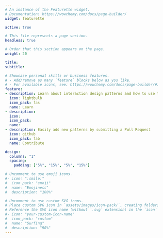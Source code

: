 ```yaml
---
# An instance of the Featurette widget.
# Documentation: https://wowchemy.com/docs/page-builder/
widget: featurette

active: true

# This file represents a page section.
headless: true

# Order that this section appears on the page.
weight: 20

title:
subtitle:

# Showcase personal skills or business features.
# - Add/remove as many `feature` blocks below as you like.
# - For available icons, see: https://wowchemy.com/docs/page-builder/#icons
feature:
- description: Learn about interaction design patterns and how to use them to improve the usability of bioinformatics software
  icon: lightbulb
  icon_pack: fas
  name: Learn
- description: 
  icon: 
  icon_pack: 
  name: 
- description: Easily add new patterns by submitting a Pull Request
  icon: github
  icon_pack: fab
  name: Contribute

design:
  columns: "1"
  spacing:
    padding: ["5%", "15%", "5%", "15%"]

# Uncomment to use emoji icons.
#- icon: ":smile:"
#  icon_pack: "emoji"
#  name: "Emojiness"
#  description: "100%"  

# Uncomment to use custom SVG icons.
# Place custom SVG icon in `assets/images/icon-pack/`, creating folders if necessary.
# Reference the SVG icon name (without `.svg` extension) in the `icon` field.
#- icon: "your-custom-icon-name"
#  icon_pack: "custom"
#  name: "Surfing"
#  description: "90%"
---
```

